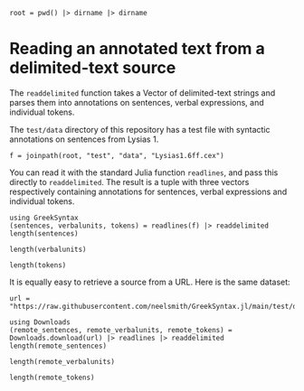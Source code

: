 ```@setup basic
root = pwd() |> dirname |> dirname
```

# Reading an annotated text from a delimited-text source

The `readdelimited` function takes a Vector of delimited-text strings and parses them into annotations on sentences, verbal expressions, and individual tokens.


The `test/data` directory of this repository has a test file with syntactic annotations on sentences from Lysias 1.

```@example basic
f = joinpath(root, "test", "data", "Lysias1.6ff.cex")
```

You can read it with the standard Julia function `readlines`, and pass this directly to `readdelimited`. The result is a tuple with three vectors respectively containing annotations for sentences, verbal expressions and individual tokens.

```@example basic
using GreekSyntax
(sentences, verbalunits, tokens) = readlines(f) |> readdelimited
length(sentences)
```

```@example basic
length(verbalunits)
```
```@example basic
length(tokens)
```

It is equally easy to retrieve a source from a URL.  Here is the same dataset:

```@example basic
url = "https://raw.githubusercontent.com/neelsmith/GreekSyntax.jl/main/test/data/Lysias1.6ff.cex"

using Downloads
(remote_sentences, remote_verbalunits, remote_tokens) = Downloads.download(url) |> readlines |> readdelimited
length(remote_sentences)
```

```@example basic
length(remote_verbalunits)
```
```@example basic
length(remote_tokens)